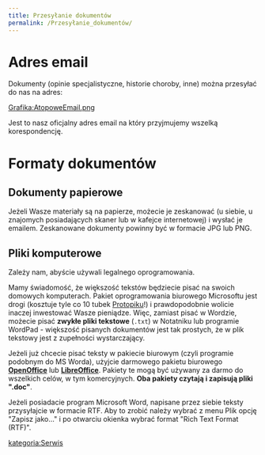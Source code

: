 ```yaml
---
title: Przesyłanie dokumentów
permalink: /Przesyłanie_dokumentów/
---
```


Adres email
===========

Dokumenty (opinie specjalistyczne, historie choroby, inne) można przesyłać do nas na adres:

[Grafika:AtopoweEmail.png](/Grafika:AtopoweEmail.png "wikilink")

Jest to nasz oficjalny adres email na który przyjmujemy wszelką korespondencję.

Formaty dokumentów
==================

Dokumenty papierowe
-------------------

Jeżeli Wasze materiały są na papierze, możecie je zeskanować (u siebie, u znajomych posiadających skaner lub w kafejce internetowej) i wysłać je emailem. Zeskanowane dokumenty powinny być w formacie JPG lub PNG.

Pliki komputerowe
-----------------

Zależy nam, abyście używali legalnego oprogramowania.

Mamy świadomość, że większość tekstów będziecie pisać na swoich domowych komputerach. Pakiet oprogramowania biurowego Microsoftu jest drogi (kosztuje tyle co 10 tubek [Protopiku](/atopedia/Protopic "wikilink")!) i prawdopodobnie wolicie inaczej inwestować Wasze pieniądze. Więc, zamiast pisać w Wordzie, możecie pisać **zwykłe pliki tekstowe** (`.txt`) w Notatniku lub programie WordPad - większość pisanych dokumentów jest tak prostych, że w plik tekstowy jest z zupełności wystarczający.

Jeżeli już chcecie pisać teksty w pakiecie biurowym (czyli programie podobnym do MS Worda), użyjcie darmowego pakietu biurowego **[OpenOffice](http://pl.openoffice.org)** lub **[LibreOffice](http://pl.libreoffice.org)**. Pakiety te mogą być używany za darmo do wszelkich celów, w tym komercyjnych. **Oba pakiety czytają i zapisują pliki ".doc"**.

Jeżeli posiadacie program Microsoft Word, napisane przez siebie teksty przysyłajcie w formacie RTF. Aby to zrobić należy wybrać z menu Plik opcję "Zapisz jako..." i po otwarciu okienka wybrać format "Rich Text Format (RTF)".

[kategoria:Serwis](/atopedia/kategoria:Serwis "wikilink")